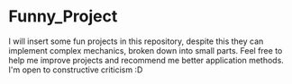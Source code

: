 # Funny_Project
I will insert some fun projects in this repository, despite this they can implement complex mechanics, broken down into small parts. Feel free to help me improve projects and recommend me better application methods. I'm open to constructive criticism :D
